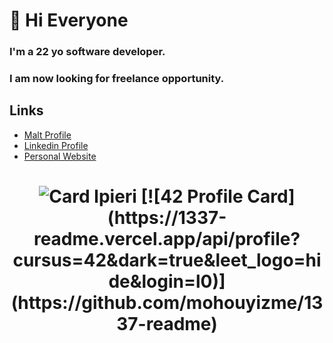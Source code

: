 # 👋 Hi Everyone 

### I'm a 22 yo software developer.
### I am now looking for freelance opportunity.

## Links
 - [Malt Profile](https://www.malt.fr/profile/lpieri)
 - [Linkedin Profile](www.linkedin.com/in/lpieri)
 - [Personal Website](http://www.louise.tech)

<h1 align="center">
  <img alt="Card lpieri" src="https://1337-readme.vercel.app/api/profile?cursus=42cursus&dark=true&email=hide&leet_logo=hide&login=lpieri" />
 [![42 Profile Card](https://1337-readme.vercel.app/api/profile?cursus=42&dark=true&leet_logo=hide&login=l0)](https://github.com/mohouyizme/1337-readme)
</h1>
